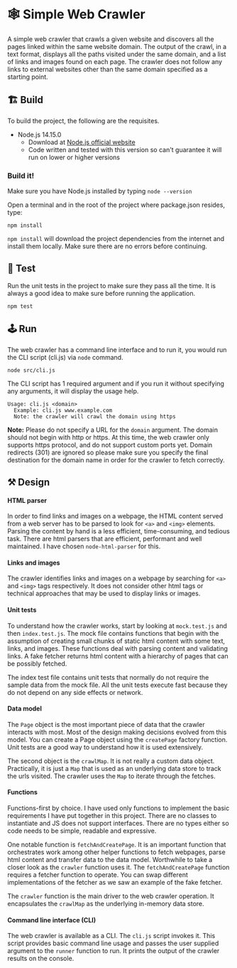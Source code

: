 # 🕸️ Simple Web Crawler

A simple web crawler that crawls a given website and discovers all the pages linked within the same website domain.
The output of the crawl, in a text format, displays all the paths visited under the same domain, and a list of links
and images found on each page. The crawler does not follow any links to external websites other than the same domain
specified as a starting point.

## 🏗️ Build

To build the project, the following are the requisites.

- Node.js 14.15.0
  - Download at [Node.js official website](https://nodejs.org/)
  - Code written and tested with this version so can't guarantee it will run on lower or higher versions

### Build it!

Make sure you have Node.js installed by typing `node --version`

Open a terminal and in the root of the project where package.json resides, type:

```
npm install
```

`npm install` will download the project dependencies from the internet and install them locally. Make sure there
are no errors before continuing.

## 🧪 Test

Run the unit tests in the project to make sure they pass all the time. It is always a good idea to make sure before
running the application.

```
npm test
```

## 🕹️ Run

The web crawler has a command line interface and to run it, you would run the CLI script (cli.js) via `node` command.

```
node src/cli.js
```

The CLI script has 1 required argument and if you run it without specifying any arguments, it will display the usage
help.

```
Usage: cli.js <domain>
  Example: cli.js www.example.com
  Note: the crawler will crawl the domain using https
```

**Note:** Please do not specify a URL for the `domain` argument. The domain should not begin with http or https. At
this time, the web crawler only supports https protocol, and do not support custom ports yet. Domain redirects (301)
are ignored so please make sure you specify the final destination for the domain name in order for the crawler to
fetch correctly.

## ⚒️ Design

#### HTML parser

In order to find links and images on a webpage, the HTML content served from a web server has to be parsed to look for
`<a>` and `<img>` elements. Parsing the content by hand is a less efficient, time-consuming, and tedious task. There
are html parsers that are efficient, performant and well maintained. I have chosen `node-html-parser` for this.

#### Links and images

The crawler identifies links and images on a webpage by searching for `<a>` and `<img>` tags respectively. It does
not consider other html tags or technical approaches that may be used to display links or images.

#### Unit tests

To understand how the crawler works, start by looking at `mock.test.js` and then `index.test.js`. The mock file
contains functions that begin with the assumption of creating small chunks of static html content with some text,
links, and images. These functions deal with parsing content and validating links. A fake fetcher returns html content
with a hierarchy of pages that can be possibly fetched.

The index test file contains unit tests that normally do not require the sample data from the mock file. All the unit
tests execute fast because they do not depend on any side effects or network.

#### Data model

The `Page` object is the most important piece of data that the crawler interacts with most. Most of the design making
decisions evolved from this model. You can create a Page object using the `createPage` factory function. Unit tests
are a good way to understand how it is used extensively.

The second object is the `crawlMap`. It is not really a custom data object. Practically, it is just a `Map` that is
used as an underlying data store to track the urls visited. The crawler uses the `Map` to iterate through the fetches.

#### Functions

Functions-first by choice. I have used only functions to implement the basic requirements I have put together in this
project. There are no classes to instantiate and JS does not support interfaces. There are no types either so code
needs to be simple, readable and expressive.

One notable function is `fetchAndCreatePage`. It is an important function that orchestrates work among other helper
functions to fetch webpages, parse html content and transfer data to the data model. Worthwhile to take a closer look
as the `crawler` function uses it. The `fetchAndCreatePage` function requires a fetcher function to operate. You can
swap different implementations of the fetcher as we saw an example of the fake fetcher.

The `crawler` function is the main driver to the web crawler operation. It encapsulates the `crawlMap` as the
underlying in-memory data store.

#### Command line interface (CLI)

The web crawler is available as a CLI. The `cli.js` script invokes it. This script provides basic command line usage
and passes the user supplied argument to the `runner` function to run. It prints the output of the crawler results
on the console.
